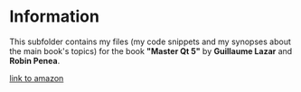 Information
===========

This subfolder contains my files (my code snippets and my synopses about the main book's topics) 
for the book  **"Master Qt 5"** by **Guillaume Lazar** and **Robin Penea**.
 
[link to amazon](https://www.amazon.com/Mastering-Qt-5-Guillaume-Lazar/dp/1786467127)

